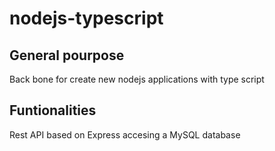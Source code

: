 # nodejs-typescript
## General pourpose
Back bone for create new nodejs applications with type script
## Funtionalities
Rest API based on Express accesing a MySQL database 